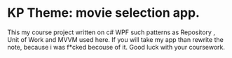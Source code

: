 # KP Theme: movie selection app.
This my course project written on c# WPF such patterns as Repository , Unit of Work and MVVM used here.
If you will take my app than rewrite the note, because i was f*cked becouse of it.
Good luck with your coursework.
